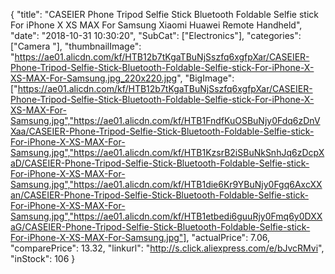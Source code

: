 {
	"title": "CASEIER Phone Tripod Selfie Stick Bluetooth Foldable Selfie stick For iPhone X XS MAX For Samsung Xiaomi Huawei Remote Handheld",
	"date": "2018-10-31 10:30:20",
	"SubCat": ["Electronics"],
	"categories": ["Camera "],
	"thumbnailImage": "https://ae01.alicdn.com/kf/HTB12b7tKgaTBuNjSszfq6xgfpXar/CASEIER-Phone-Tripod-Selfie-Stick-Bluetooth-Foldable-Selfie-stick-For-iPhone-X-XS-MAX-For-Samsung.jpg_220x220.jpg",
	"BigImage": ["https://ae01.alicdn.com/kf/HTB12b7tKgaTBuNjSszfq6xgfpXar/CASEIER-Phone-Tripod-Selfie-Stick-Bluetooth-Foldable-Selfie-stick-For-iPhone-X-XS-MAX-For-Samsung.jpg","https://ae01.alicdn.com/kf/HTB1FndfKuOSBuNjy0Fdq6zDnVXaa/CASEIER-Phone-Tripod-Selfie-Stick-Bluetooth-Foldable-Selfie-stick-For-iPhone-X-XS-MAX-For-Samsung.jpg","https://ae01.alicdn.com/kf/HTB1KzsrB2iSBuNkSnhJq6zDcpXaD/CASEIER-Phone-Tripod-Selfie-Stick-Bluetooth-Foldable-Selfie-stick-For-iPhone-X-XS-MAX-For-Samsung.jpg","https://ae01.alicdn.com/kf/HTB1die6Kr9YBuNjy0Fgq6AxcXXan/CASEIER-Phone-Tripod-Selfie-Stick-Bluetooth-Foldable-Selfie-stick-For-iPhone-X-XS-MAX-For-Samsung.jpg","https://ae01.alicdn.com/kf/HTB1etbedi6guuRjy0Fmq6y0DXXaG/CASEIER-Phone-Tripod-Selfie-Stick-Bluetooth-Foldable-Selfie-stick-For-iPhone-X-XS-MAX-For-Samsung.jpg"],
	"actualPrice": 7.06,
	"comparePrice": 13.32,
	"linkurl": "http://s.click.aliexpress.com/e/bJvcRMvi",
	"inStock": 106
}

